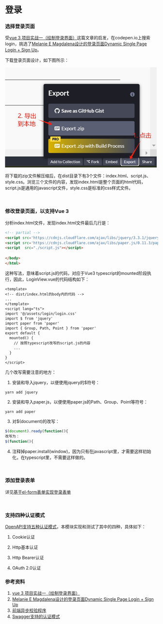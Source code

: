 # 登录

### 选择登录页面

受[vue 3 项目实战一（绘制登录界面）](https://blog.csdn.net/qq_41045128/article/details/125651144)这篇文章的启发，在codepen.io上搜索login，挑选了[Melanie E Magdalena设计的登录页面Dynamic Single Page Login + Sign Up](https://codepen.io/m2creates/pen/EEvGgW)。

下载登录页面设计，如下图所示：

<img src="images/export-login-design-from-codepen.png" width="500" alt="export-login-design-from-codepen">

将下载的zip文件解压缩后，在dist目录下有3个文件：index.html、script.js、style.css。浏览三个文件的内容，发现index.html是整个页面的html代码，script.js是通用的javascript文件，style.css是标准的css样式文件。

<br/>

### 修改登录页面，以支持Vue 3

分析index.html文件，发现index.html文件最后几行是：

```html
<!-- partial -->
<script src='https://cdnjs.cloudflare.com/ajax/libs/jquery/3.3.1/jquery.js'></script>
<script src='https://cdnjs.cloudflare.com/ajax/libs/paper.js/0.11.3/paper-full.min.js'></script>
<script  src="./script.js"></script>

</body>
</html>
```

这种写法，意味着script.js的代码，对应于Vue3 typescript的mounted阶段执行，因此，LoginView.vue的代码结构如下：
```vue3
<template>
<!-- dist/index.html的body内的代码 -->
...
</template>
<script lang="ts">
import '@/assets/login/login.css'
import $ from 'jquery'
import paper from 'paper'
import { Group, Path, Point } from 'paper'
export default {
  mounted() {
    // 按照typescript改写的script.js的内容
    ...
  }
}
</script>
```

几个改写需要注意的地方：
1. 安装和导入jquery，以便使用jquery的$符号：
```shell
yarn add jquery
```

2. 安装和导入paper.js，以便使用paper.js的Path、Group、Point等符号：
```shell
yarn add paper
```

3. 对$(document)的改写：

```javascript
$(document).ready(function(){
改写为：
$(function(){
```

4. 注释掉paper.install(window)，因为只有在javascript里，才需要这样初始化，在typescript里，不需要这样做的。

<br/>

### 添加登录表单

详见[基于el-form表单实现登录表单](el-form.md)

<br/>

### 支持四种认证模式
[OpenAPI支持五种认证模式](https://swagger.io/docs/specification/authentication/)，本模块实现和测试了其中的四种，具体如下：

1. Cookie认证

2. Http基本认证

3. Http Bearer认证

4. OAuth 2.0认证


### 参考资料
1. [vue 3 项目实战一（绘制登录界面）](https://blog.csdn.net/qq_41045128/article/details/125651144)
2. [Melanie E Magdalena设计的登录页面Dynamic Single Page Login + Sign Up](https://codepen.io/m2creates/pen/EEvGgW)
3. [前端异步校验程序](https://github.com/yiminghe/async-validator)
4. [Swagger支持的认证模式](https://swagger.io/docs/specification/authentication/)
